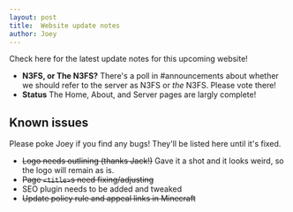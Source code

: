 ```yaml
---
layout: post
title:  Website update notes
author: Joey
---
```


<p class="lead">Check here for the latest update notes for this upcoming website!</p>

<!--more-->

* **N3FS, or The N3FS?** There's a poll in #announcements about whether we should refer to the server as N3FS or *the* N3FS. Please vote there!
* **Status** The Home, About, and Server pages are largly complete!

## Known issues

Please poke Joey if you find any bugs! They'll be listed here until it's fixed. 

* ~~Logo needs outlining (thanks Jack!)~~ Gave it a shot and it looks weird, so the logo will remain as is.
* ~~Page `<title>`s need fixing/adjusting~~
* SEO plugin needs to be added and tweaked
* ~~Update policy rule and appeal links in Minecraft~~